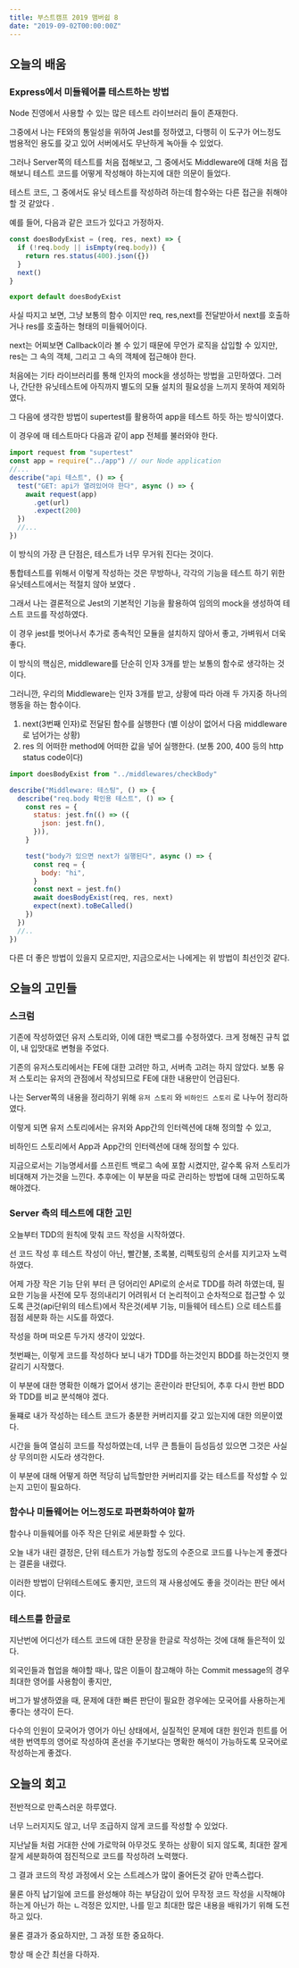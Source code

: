 ```yaml
---
title: 부스트캠프 2019 맴버쉽 8
date: "2019-09-02T00:00:00Z"
---
```


## 오늘의 배움

### Express에서 미들웨어를 테스트하는 방법

Node 진영에서 사용할 수 있는 많은 테스트 라이브러리 들이 존재한다.

그중에서 나는 FE와의 통일성을 위하여 Jest를 정하였고, 다행히 이 도구가 어느정도 범용적인 용도를 갖고 있어 서버에서도 무난하게 녹아들 수 있었다.

그러나 Server쪽의 테스트를 처음 접해보고, 그 중에서도 Middleware에 대해 처음 접해보니 테스트 코드를 어떻게 작성해야 하는지에 대한 의문이 들었다.

테스트 코드, 그 중에서도 유닛 테스트를 작성하려 하는데 함수와는 다른 접근을 취해야 할 것 같았다 .

예를 들어, 다음과 같은 코드가 있다고 가정하자.

```js
const doesBodyExist = (req, res, next) => {
  if (!req.body || isEmpty(req.body)) {
    return res.status(400).json({})
  }
  next()
}

export default doesBodyExist
```

사실 따지고 보면, 그냥 보통의 함수 이지만 req, res,next를 전달받아서 next를 호출하거나 res를 호출하는 형태의 미들웨어이다.

next는 어찌보면 Callback이라 볼 수 있기 때문에 무언가 로직을 삽입할 수 있지만, res는 그 속의 객체, 그리고 그 속의 객체에 접근해야 한다.

처음에는 기타 라이브러리를 통해 인자의 mock을 생성하는 방법을 고민하였다. 그러나, 간단한 유닛테스트에 아직까지 별도의 모듈 설치의 필요성을 느끼지 못하여 제외하였다.

그 다음에 생각한 방법이 supertest를 활용하여 app을 테스트 하듯 하는 방식이였다.

이 경우에 매 테스트마다 다음과 같이 app 전체를 불러와야 한다.

```js
import request from "supertest"
const app = require("../app") // our Node application
//...
describe("api 테스트", () => {
  test("GET: api가 열려있어야 한다", async () => {
    await request(app)
      .get(url)
      .expect(200)
  })
  //...
})
```

이 방식의 가장 큰 단점은, 테스트가 너무 무거워 진다는 것이다.

통합테스트를 위해서 이렇게 작성하는 것은 무방하나, 각각의 기능을 테스트 하기 위한 유닛테스트에서는 적절치 않아 보였다 .

그래서 나는 결론적으로 Jest의 기본적인 기능을 활용하여 임의의 mock을 생성하여 테스트 코드를 작성하였다.

이 경우 jest를 벗어나서 추가로 종속적인 모듈을 설치하지 않아서 좋고, 가벼워서 더욱 좋다.

이 방식의 핵심은, middleware를 단순히 인자 3개를 받는 보통의 함수로 생각하는 것이다.

그러니깐, 우리의 Middleware는 인자 3개를 받고, 상황에 따라 아래 두 가지중 하나의 행동을 하는 함수이다.

1. next(3번째 인자)로 전달된 함수를 실행한다 (별 이상이 없어서 다음 middleware로 넘어가는 상황)
2. res 의 어떠한 method에 어떠한 값을 넣어 실행한다. (보통 200, 400 등의 http status code이다)

```js
import doesBodyExist from "../middlewares/checkBody"

describe("Middleware: 테스팅", () => {
  describe("req.body 확인용 테스트", () => {
    const res = {
      status: jest.fn(() => ({
        json: jest.fn(),
      })),
    }

    test("body가 있으면 next가 실행된다", async () => {
      const req = {
        body: "hi",
      }
      const next = jest.fn()
      await doesBodyExist(req, res, next)
      expect(next).toBeCalled()
    })
  })
  //..
})
```

다른 더 좋은 방법이 있을지 모르지만, 지금으로서는 나에게는 위 방법이 최선인것 같다.

## 오늘의 고민들

### 스크럼

기존에 작성하였던 유저 스토리와, 이에 대한 백로그를 수정하였다. 크게 정해진 규칙 없이, 내 입맛대로 변형을 주었다.

기존의 유저스토리에서는 FE에 대한 고려만 하고, 서버측 고려는 하지 않았다. 보통 유저 스토리는 유저의 관점에서 작성되므로 FE에 대한 내용만이 언급된다.

나는 Server쪽의 내용을 정리하기 위해 `유저 스토리` 와 `비하인드 스토리` 로 나누어 정리하였다.

이렇게 되면 유저 스토리에서는 유저와 App간의 인터렉션에 대해 정의할 수 있고,

비하인드 스토리에서 App과 App간의 인터렉션에 대해 정의할 수 있다.

지금으로서는 기능명세서를 스프린트 백로그 속에 포함 시켰지만, 갈수록 유저 스토리가 비대해져 가는것을 느낀다. 추후에는 이 부분을 따로 관리하는 방법에 대해 고민하도록 해야겠다.

### Server 측의 테스트에 대한 고민

오늘부터 TDD의 원칙에 맞춰 코드 작성을 시작하였다.

선 코드 작성 후 테스트 작성이 아닌, 빨간불, 초록불, 리펙토링의 순서를 지키고자 노력하였다.

어제 가장 작은 기능 단위 부터 큰 덩어리인 API로의 순서로 TDD를 하려 하였는데, 필요한 기능을 사전에 모두 정의내리기 어려워서 더 논리적이고 순차적으로 접근할 수 있도록 큰것(api단위의 테스트)에서 작은것(세부 기능, 미들웨어 테스트) 으로 테스트를 점점 세분화 하는 시도를 하였다.

작성을 하며 떠오른 두가지 생각이 있었다.

첫번째는, 이렇게 코드를 작성하다 보니 내가 TDD를 하는것인지 BDD를 하는것인지 햇갈리기 시작했다.

이 부분에 대한 명확한 이해가 없어서 생기는 혼란이라 판단되어, 추후 다시 한번 BDD와 TDD를 비교 분석해야 겠다.

둘쨰로 내가 작성하는 테스트 코드가 충분한 커버리지를 갖고 있는지에 대한 의문이였다.

시간을 들여 열심히 코드를 작성하였는데, 너무 큰 틈들이 듬성듬성 있으면 그것은 사실상 무의미한 시도라 생각한다.

이 부분에 대해 어떻게 하면 적당히 납득할만한 커버리지를 갖는 테스트를 작성할 수 있는지 고민이 필요하다.

### 함수나 미들웨어는 어느정도로 파편화하여야 할까

함수나 미들웨어를 아주 작은 단위로 세분화할 수 있다.

오늘 내가 내린 결정은, 단위 테스트가 가능할 정도의 수준으로 코드를 나누는게 좋겠다는 결론을 내렸다.

이러한 방법이 단위테스트에도 좋지만, 코드의 재 사용성에도 좋을 것이라는 판단 에서이다.

### 테스트를 한글로

지난번에 어디선가 테스트 코드에 대한 문장을 한글로 작성하는 것에 대해 들은적이 있다.

외국인들과 협업을 해야할 때나, 많은 이들이 참고해야 하는 Commit message의 경우 최대한 영어를 사용함이 좋지만,

버그가 발생하였을 때, 문제에 대한 빠른 판단이 필요한 경우에는 모국어를 사용하는게 좋다는 생각이 든다.

다수의 인원이 모국어가 영어가 아닌 상태에서, 실질적인 문제에 대한 원인과 힌트를 어색한 번역투의 영어로 작성하여 혼선을 주기보다는 명확한 해석이 가능하도록 모국어로 작성하는게 좋겠다.

## 오늘의 회고

전반적으로 만족스러운 하루였다.

너무 느러지지도 않고, 너무 조급하지 않게 코드를 작성할 수 있었다.

지난날들 처럼 거대한 산에 가로막혀 아무것도 못하는 상황이 되지 않도록, 최대한 잘게 잘게 세분화하여 점진적으로 코드를 작성하려 노력했다.

그 결과 코드의 작성 과정에서 오는 스트레스가 많이 줄어든것 같아 만족스럽다.

물론 아직 납기일에 코드를 완성해야 하는 부담감이 있어 무작정 코드 작성을 시작해야 하는게 아닌가 하는 ㄴ걱정은 있지만, 나를 믿고 최대한 많은 내용을 배워가기 위해 도전하고 있다.

물론 결과가 중요하지만, 그 과정 또한 중요하다.

항상 매 순간 최선을 다하자.
